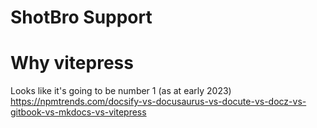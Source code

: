 # ShotBro Support




# Why vitepress

Looks like it's going to be number 1 (as at early 2023)
https://npmtrends.com/docsify-vs-docusaurus-vs-docute-vs-docz-vs-gitbook-vs-mkdocs-vs-vitepress
